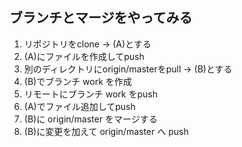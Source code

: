 ## ブランチとマージをやってみる
1. リポジトリをclone → (A)とする
1. (A)にファイルを作成してpush
1. 別のディレクトリにorigin/masterをpull → (B)とする
1. (B)でブランチ work を作成
1. リモートにブランチ work をpush
1. (A)でファイル追加してpush
1. (B)に origin/master をマージする
1. (B)に変更を加えて origin/master へ push
